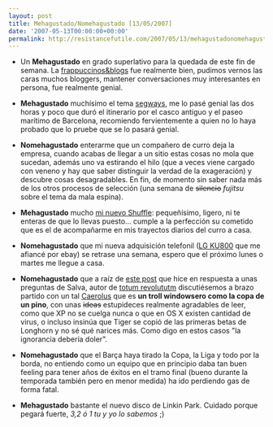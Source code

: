 ```yaml
---
layout: post
title: Mehagustado/Nomehagustado [13/05/2007]
date: '2007-05-13T00:00:00+00:00'
permalink: http://resistancefutile.com/2007/05/13/mehagustadonomehagustado-13052007/
---
```

- Un <strong>Mehagustado</strong> en grado superlativo para la quedada de este fin de semana. La <a href="http://resistancefutile.com/2007/05/13/fb-barcelona-2007/">frappuccinos&blogs</a> fue realmente bien, pudimos vernos las caras muchos bloggers, mantener conversaciones muy interesantes en persona, fue realmente genial.

- <strong>Mehagustado</strong> muchísimo el tema <a href="http://www.spainglides.com/">segways</a>, me lo pasé genial las dos horas y poco que duró el itinerario por el casco antiguo y el paseo marítimo de Barcelona, recomiendo fervientemente a quien no lo haya probado que lo pruebe que se lo pasará genial.

- <strong>Nomehagustado</strong> enterarme que un compañero de curro deja la empresa, cuando acabas de llegar a un sitio estas cosas no mola que sucedan, además uno va estirando el hilo (que a veces viene cargado con veneno y hay que saber distinguir la verdad de la exageración) y descubre cosas desagradables. En fin, de momento sin saber nada más de los otros procesos de selección (una semana de <del datetime="2007-05-13T20:26:02+00:00">silencio</del> <em>fujitsu</em> sobre el tema da mala espina).

- <strong>Mehagustado</strong> mucho <a href="http://www.flickr.com/photos/savior1980/487121835/">mi nuevo Shuffle</a>: pequeñísimo, ligero, ni te enteras de que lo llevas puesto... cumple a la perfección su cometido que es el de acompañarme en mis trayectos diarios del curro a casa.

- <strong>Nomehagustado</strong> que mi nueva adquisición telefonil (<a href="http://xataka.com/2006/11/17-lg-ku800-chocolate-3g">LG KU800</a> que me afiancé por ebay) se retrase una semana, espero que el próximo lunes o martes me llegue a casa.

- <strong>Nomehagustado</strong> que a raíz de <a href="http://resistancefutile.com/2007/04/29/to-switch-or-not-to-switch-10-reasons/">este post</a> que hice en respuesta a unas preguntas de Salva, autor de <a href="http://totumrevolutum.wordpress.com/2007/04/28/dame-10-motivos-para-cambiar-a-mac/">totum revolututm</a> discutiésemos a brazo partido con un tal <a href="http://www.caerolus.com/">Caerolus</a> que es <strong>un troll windowsero como la copa de un pino</strong>, con unas <del datetime="2007-05-13T20:26:02+00:00">ideas</del> estupideces realmente agradables de leer, como que XP no se cuelga nunca o que en OS X existen cantidad de virus, o incluso insinúa que Tiger se copió de las primeras betas de Longhorn y no sé qué narices más. Como digo en estos casos "la ignorancia debería doler".

- <strong>Nomehagustado</strong> que el Barça haya tirado la Copa, la Liga y todo por la borda, no entiendo como un equipo que en principio daba tan buen feeling para tener años de éxitos en el tramo final (bueno durante la temporada también pero en menor medida) ha ido perdiendo gas de forma fatal.

- <strong>Mehagustado</strong> bastante el nuevo disco de Linkin Park. Cuidado porque pegará fuerte, <em>3,2 ó 1 tu y yo lo sabemos</em> ;)

